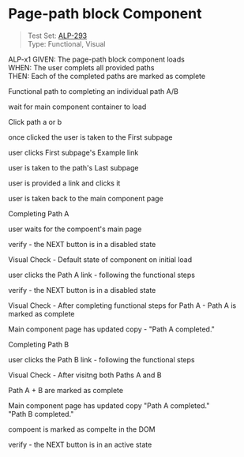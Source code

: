 # Page-path block Component
> Test Set: [ALP-293](https://everfi.atlassian.net/browse/ALP-293)    
Type: Functional, Visual  

<!-- include: cypress/integration/blacksmith/pagePathBlock.js -->

ALP-x1
GIVEN: The page-path block component loads\
WHEN: The user complets all provided paths\
THEN: Each of the completed paths are marked as complete

Functional path to completing an individual path A/B

wait for main component container to load

Click path a or b

once clicked the user is taken to the First subpage

user clicks First subpage's Example link

user is taken to the path's Last subpage

user is provided a link and clicks it

user is taken back to the  main component page

Completing Path A

user waits for the compoent's main page

verify - the NEXT button is in a disabled state

Visual Check - Default state of component on initial load

user clicks the Path A link - following the functional steps

verify - the NEXT button is in a disabled state

Visual Check - After completing functional steps for Path A - Path A is marked as complete

Main component page has updated copy - "Path A completed."

Completing Path B

user clicks the Path B link - following the functional steps

Visual Check - After visitng both Paths A and B

Path A + B are marked as complete

Main component page has updated copy
"Path A completed."\
"Path B completed."

compoent is marked as compelte in the DOM

verify - the NEXT button is in an active state

<!-- /include: cypress/integration/blacksmith/pagePathBlock.js -->